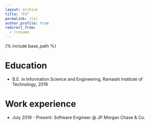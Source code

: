 ```yaml
---
layout: archive
title: "CV"
permalink: /cv/
author_profile: true
redirect_from:
  - /resume
---
```


{% include base_path %}

Education
======
* B.E. in Information Science and Engineering, Ramaiah Institute of Technology, 2019


Work experience
======
* July 2019 - Present: Software Engineer @ JP Morgan Chase & Co.
  

